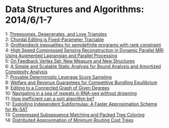 # Data Structures and Algorithms: 2014/6/1-7  
1: [Threesomes, Degenerates, and Love Triangles](https://doi.org/10.48550/arXiv.1404.0799)  
2: [Chordal Editing is Fixed-Parameter Tractable](https://doi.org/10.48550/arXiv.1405.7859)  
3: [Grothendieck inequalities for semidefinite programs with rank constraint](https://doi.org/10.48550/arXiv.1011.1754)  
4: [High Speed Compressed Sensing Reconstruction in Dynamic Parallel MRI  Using Augmented Lagrangian and Parallel Processing](https://doi.org/10.48550/arXiv.1203.4587)  
5: [On Feedback Vertex Set: New Measure and New Structures](https://doi.org/10.48550/arXiv.1004.1672)  
6: [A Simple and Scalable Static Analysis for Bound Analysis and Amortized  Complexity Analysis](https://doi.org/10.48550/arXiv.1401.5842)  
7: [Provable Deterministic Leverage Score Sampling](https://doi.org/10.48550/arXiv.1404.1530)  
8: [Welfare and Revenue Guarantees for Competitive Bundling Equilibrium](https://doi.org/10.48550/arXiv.1406.0576)  
9: [Editing to a Connected Graph of Given Degrees](https://doi.org/10.48550/arXiv.1308.1802)  
10: [Navigating in a sea of repeats in RNA-seq without drowning](https://doi.org/10.48550/arXiv.1406.1022)  
11: [How inefficient can a sort algorithm be?](https://doi.org/10.48550/arXiv.1406.1077)  
12: [Exploiting Independent Subformulas: A Faster Approximation Scheme for  #k-SAT](https://doi.org/10.48550/arXiv.1302.6900)  
13: [Compressed Subsequence Matching and Packed Tree Coloring](https://doi.org/10.48550/arXiv.1403.1065)  
14: [Distributed Approximation of Minimum Routing Cost Trees](https://doi.org/10.48550/arXiv.1406.1244)  